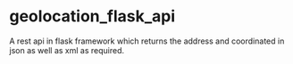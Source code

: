# geolocation_flask_api
A rest api in flask framework which returns the address and coordinated in json as well as xml as required.
